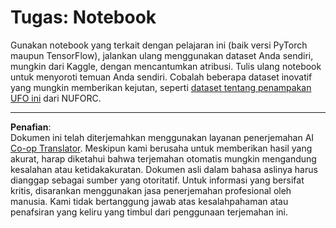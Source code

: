 <!--
CO_OP_TRANSLATOR_METADATA:
{
  "original_hash": "cdc1f2e631f055f3473b36d18e4760b3",
  "translation_date": "2025-08-29T12:50:37+00:00",
  "source_file": "lessons/5-NLP/13-TextRep/assignment.md",
  "language_code": "id"
}
-->
# Tugas: Notebook

Gunakan notebook yang terkait dengan pelajaran ini (baik versi PyTorch maupun TensorFlow), jalankan ulang menggunakan dataset Anda sendiri, mungkin dari Kaggle, dengan mencantumkan atribusi. Tulis ulang notebook untuk menyoroti temuan Anda sendiri. Cobalah beberapa dataset inovatif yang mungkin memberikan kejutan, seperti [dataset tentang penampakan UFO ini](https://www.kaggle.com/datasets/NUFORC/ufo-sightings) dari NUFORC.

---

**Penafian**:  
Dokumen ini telah diterjemahkan menggunakan layanan penerjemahan AI [Co-op Translator](https://github.com/Azure/co-op-translator). Meskipun kami berusaha untuk memberikan hasil yang akurat, harap diketahui bahwa terjemahan otomatis mungkin mengandung kesalahan atau ketidakakuratan. Dokumen asli dalam bahasa aslinya harus dianggap sebagai sumber yang otoritatif. Untuk informasi yang bersifat kritis, disarankan menggunakan jasa penerjemahan profesional oleh manusia. Kami tidak bertanggung jawab atas kesalahpahaman atau penafsiran yang keliru yang timbul dari penggunaan terjemahan ini.